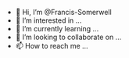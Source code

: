 - 👋 Hi, I’m @Francis-Somerwell
- 👀 I’m interested in ...
- 🌱 I’m currently learning ...
- 💞️ I’m looking to collaborate on ...
- 📫 How to reach me ...

<!---
Francis-Somerwell/Francis-Somerwell is a ✨ special ✨ repository because its `README.md` (this file) appears on your GitHub profile.
You can click the Preview link to take a look at your changes.
--->
